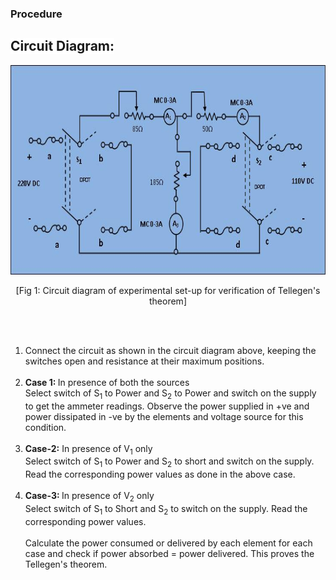 ### Procedure
<p>
								<h2><span style="background-color: rgb(255, 255, 255); ">Circuit Diagram:</span></h2>
								<p><img alt="" src="images/pic2.JPG" height="335" width="712"></p>
								<p style="text-align:center">[Fig 1: Circuit diagram of experimental set-up for verification of Tellegen's theorem]</p><br>
								<br>
								<p>
								<ol type="1">
									<li>Connect the circuit as shown in the circuit diagram above, keeping the switches open and resistance at their maximum positions. </li>
									<br><li><b>Case 1: </b>In presence of both the sources<br>
									Select switch of S<sub>1</sub> to Power and S<sub>2</sub> to Power and switch on the supply to get the ammeter readings.
									Observe the power supplied in +ve and power dissipated in -ve by the elements and voltage source for this condition.<br></li>
									<br>
									<li><b>Case-2:</b> In presence of V<sub>1</sub> only
									 <br> Select switch of S<sub>1</sub> to Power and S<sub>2</sub> to short and switch on the supply. Read the corresponding power values as done in the above case.<br>
									 <br></li>
									<li><b>Case-3: </b>In presence of V<sub>2</sub> only
									 <br>Select switch of S<sub>1</sub> to Short and S<sub>2</sub> to switch on the supply.
									 Read the corresponding power values. <br><br> 
									 Calculate the power consumed or delivered by each element for each case and 
									 check if power absorbed = power delivered. This  proves the Tellegen's theorem. </li>
								</ol><br><br><br><br>
								</p>
							</p>